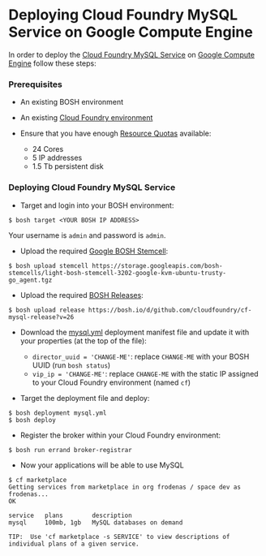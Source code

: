 # Deploying Cloud Foundry MySQL Service on Google Compute Engine

In order to deploy the [Cloud Foundry MySQL Service](https://github.com/cloudfoundry/cf-mysql-release) on [Google Compute Engine](https://cloud.google.com/) follow these steps:

### Prerequisites

* An existing BOSH environment

* An existing [Cloud Foundry environment](https://github.com/frodenas/bosh-google-cpi-boshrelease/blob/master/docs/deploy_cf.md)

* Ensure that you have enough [Resource Quotas](https://cloud.google.com/compute/docs/resource-quotas) available:
    - 24 Cores
    - 5 IP addresses
    - 1.5 Tb persistent disk

### Deploying Cloud Foundry MySQL Service

* Target and login into your BOSH environment:

```
$ bosh target <YOUR BOSH IP ADDRESS>
```

Your username is `admin` and password is `admin`.

* Upload the required [Google BOSH Stemcell](http://bosh.io/docs/stemcell.html):

```
$ bosh upload stemcell https://storage.googleapis.com/bosh-stemcells/light-bosh-stemcell-3202-google-kvm-ubuntu-trusty-go_agent.tgz
```

* Upload the required [BOSH Releases](http://bosh.io/docs/release.html):

```
$ bosh upload release https://bosh.io/d/github.com/cloudfoundry/cf-mysql-release?v=26
```

* Download the [mysql.yml](https://raw.githubusercontent.com/frodenas/bosh-google-cpi-boshrelease/master/docs/mysql.yml) deployment manifest file and update it with your properties (at the top of the file):
    - `director_uuid = 'CHANGE-ME'`: replace `CHANGE-ME` with your BOSH UUID (run `bosh status`)
    - `vip_ip = 'CHANGE-ME'`: replace `CHANGE-ME` with the static IP assigned to your Cloud Foundry environment (named `cf`)

* Target the deployment file and deploy:

```
$ bosh deployment mysql.yml
$ bosh deploy
```

* Register the broker within your Cloud Foundry environment:

```
$ bosh run errand broker-registrar
```

* Now your applications will be able to use MySQL

```
$ cf marketplace
Getting services from marketplace in org frodenas / space dev as frodenas...
OK

service   plans        description
mysql     100mb, 1gb   MySQL databases on demand

TIP:  Use 'cf marketplace -s SERVICE' to view descriptions of individual plans of a given service.
```
